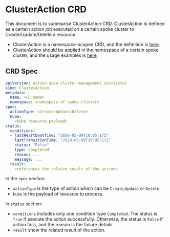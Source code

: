 # ClusterAction CRD

This document is to summarise ClusterAction CRD. ClusterAction is defined as a certain action job executed on a certain spoke cluster to Create/Update/Delete a resource.

- ClusterAction is a namespace-scoped CRD, and the definition is [here](/deploy/dev/hub/resources/crds/action.open-cluster-management.io_clusteractions.yaml).
- ClusterAction should be applied in the namespace of a certain spoke cluster, and the usage examples is [here](/examples/action).

## CRD Spec

```yaml
apiVersion: action.open-cluster-management.io/v1beta1
kind: ClusterAction
metadata:
  name: <CR name>
  namespace: <namespace of spoke cluster>
spec:
  actionType: <Create/Update/Delete>
  kube:
    <kube resource payload>
status:
  conditions:
  - lastHeartbeatTime: "2020-05-09T10:05:17Z"
    lastTransitionTime: "2020-05-09T10:05:17Z"
    status: "False"
    type: Completed
    reason: ...
    message: ...
  result:
    <references the related result of the action>
```

In the `spec` section:

- `actionType` is the type of action which can be `Create`,`Update` or `Delete`.
- `kube` is the payload of reousrce to process.

In `status` section:

- `conditions` includes only one condition type `Completed`. The status is `True` if execute the action successfully. Otherwise, the status is `False` if action fails, and the reason is the failure details.
- `result` show the related result of the action.


